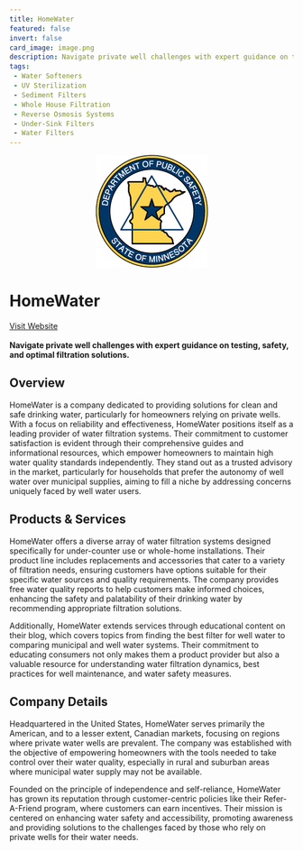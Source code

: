 ```yaml
---
title: HomeWater
featured: false
invert: false
card_image: image.png
description: Navigate private well challenges with expert guidance on testing, safety, and optimal filtration solutions.
tags: 
 - Water Softeners
 - UV Sterilization
 - Sediment Filters
 - Whole House Filtration
 - Reverse Osmosis Systems
 - Under-Sink Filters
 - Water Filters
---
```


<div align="center">
<a href="https://www.homewater.com/blog/heres-how-to-find-the-best-filter-for-well-water">
<img src="image.png" alt="Logo" style="min-width: 200px; max-width: 600px; height: auto;" >
</a>
</div>

# HomeWater
<a href="https://www.homewater.com/blog/heres-how-to-find-the-best-filter-for-well-water">Visit Website</a>
<br>
<br>
**Navigate private well challenges with expert guidance on testing, safety, and optimal filtration solutions.**

## Overview
HomeWater is a company dedicated to providing solutions for clean and safe drinking water, particularly for homeowners relying on private wells. With a focus on reliability and effectiveness, HomeWater positions itself as a leading provider of water filtration systems. Their commitment to customer satisfaction is evident through their comprehensive guides and informational resources, which empower homeowners to maintain high water quality standards independently. They stand out as a trusted advisory in the market, particularly for households that prefer the autonomy of well water over municipal supplies, aiming to fill a niche by addressing concerns uniquely faced by well water users.
## Products & Services 
HomeWater offers a diverse array of water filtration systems designed specifically for under-counter use or whole-home installations. Their product line includes replacements and accessories that cater to a variety of filtration needs, ensuring customers have options suitable for their specific water sources and quality requirements. The company provides free water quality reports to help customers make informed choices, enhancing the safety and palatability of their drinking water by recommending appropriate filtration solutions.

Additionally, HomeWater extends services through educational content on their blog, which covers topics from finding the best filter for well water to comparing municipal and well water systems. Their commitment to educating consumers not only makes them a product provider but also a valuable resource for understanding water filtration dynamics, best practices for well maintenance, and water safety measures.
## Company Details 
Headquartered in the United States, HomeWater serves primarily the American, and to a lesser extent, Canadian markets, focusing on regions where private water wells are prevalent. The company was established with the objective of empowering homeowners with the tools needed to take control over their water quality, especially in rural and suburban areas where municipal water supply may not be available.

Founded on the principle of independence and self-reliance, HomeWater has grown its reputation through customer-centric policies like their Refer-A-Friend program, where customers can earn incentives. Their mission is centered on enhancing water safety and accessibility, promoting awareness and providing solutions to the challenges faced by those who rely on private wells for their water needs.

